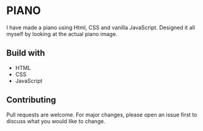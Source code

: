 # PIANO

I have made a piano using  Html, CSS and vanilla JavaScript. 
 Designed it all myself by looking at the actual piano image.

## Build with
- HTML
- CSS
- JavaScript


## Contributing

Pull requests are welcome. For major changes, please open an issue first
to discuss what you would like to change.


